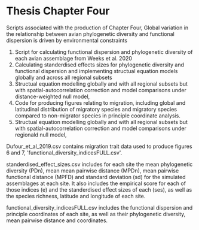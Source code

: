 # Thesis Chapter Four

Scripts associated with the production of Chapter Four, Global variation in the relationship between avian phylogenetic diversity and functional dispersion is driven by environmental constraints

1. Script for calculating functional dispersion and phylogenetic diversity of each avian assemblage from Weeks et al. 2020
2. Calculating standerdised effects sizes for phylogenetic diversity and functional dispersion and implementing structual equation models globally and across all regional subsets
3. Structual equation modelling globally and with all regional subsets but with spatial-autocorrelation correction and model comparisons under distance-weighted null model,
4. Code for producing figures relating to migration, including global and latitudinal distribution of migratory species and migratory species compared to non-migrator species in principle coordinate analysis. 
5. Structual equation modelling globally and with all regional subsets but with spatial-autocorrelation correction and model comparisons under regionald null model,

Dufour_et_al_2019.csv contains migration trait data used to produce figures 6 and 7, 'functional_diversity_indicesFULL.csv'.

standerdised_effect_sizes.csv includes for each site the mean phylogenetic diversity (PDn), mean mean pairwise distance (MPDn), mean pairwise functional distance (MPFD) and standard deviation (sd) for the simulated assemblages at each site. It also includes the empirical score for each of those indices (e) and the standerdised effect sizes of each (ses), as well as the species richness, latitude and longitude of each site. 

functional_diversity_indicesFULL.csv includes the functional dispersion and principle coordinates of each site, as well as their phylogenetic diversity, mean pairwise distance and coordinates. 
